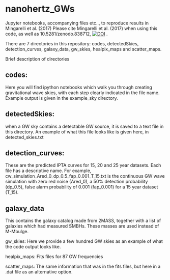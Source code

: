 # nanohertz_GWs
Jupyter notebooks, accompanying files etc.., to reproduce results in Mingarelli et al. (2017) 
Please cite Mingarelli et al. (2017) when using this code, as well as 10.5281/zenodo.838712, [![DOI](https://zenodo.org/badge/90664185.svg)](https://zenodo.org/badge/latestdoi/90664185) .

There are 7 directories in this repository: codes, detectedSkies, detection_curves, galaxy_data, gw_skies, healpix_maps and scatter_maps.

Brief description of directories

## codes:
Here you will find ipython notebooks which walk you through creating gravitational wave skies, with each step clearly indicated in the file name. Example output is given in the example_sky directory.

## detectedSkies:
when a GW sky contains a detectable GW source, it is saved to a text file in this directory. An example of what this file looks like is given here, in detected_skies.txt

## detection_curves:
These are the predicted IPTA curves for 15, 20 and 25 year datasets. Each file has a descriptive name. For example, cw_simulation_Ared_0_dp_0.5_fap_0.001_T_15.txt is the continuous GW wave simulation with zero red noise (Ared_0), a 50% detection probability (dp_0.5), false alarm probability of 0.001 (fap_0.001) for a 15 year dataset (T_15).

## galaxy_data
This contains the galaxy catalog made from 2MASS, together with a list of galaxies which had measured SMBHs. These masses are used instead of M-Mbulge.

gw_skies:
Here we provide a few hundred GW skies as an example of what the code output looks like.

healpix_maps:
Fits files for 87 GW frequencies

scatter_maps:
The same information that was in the fits files, but here in a .dat file as an alternative option.
